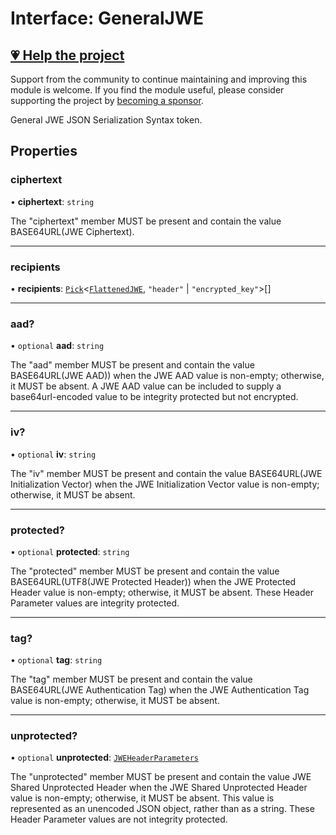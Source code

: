# Interface: GeneralJWE

## [💗 Help the project](https://github.com/sponsors/panva)

Support from the community to continue maintaining and improving this module is welcome. If you find the module useful, please consider supporting the project by [becoming a sponsor](https://github.com/sponsors/panva).

General JWE JSON Serialization Syntax token.

## Properties

### ciphertext

• **ciphertext**: `string`

The "ciphertext" member MUST be present and contain the value BASE64URL(JWE Ciphertext).

***

### recipients

• **recipients**: [`Pick`](https://www.typescriptlang.org/docs/handbook/utility-types.html#picktype-keys)\<[`FlattenedJWE`](FlattenedJWE.md), `"header"` \| `"encrypted_key"`\>[]

***

### aad?

• `optional` **aad**: `string`

The "aad" member MUST be present and contain the value BASE64URL(JWE AAD)) when the JWE AAD
value is non-empty; otherwise, it MUST be absent. A JWE AAD value can be included to supply a
base64url-encoded value to be integrity protected but not encrypted.

***

### iv?

• `optional` **iv**: `string`

The "iv" member MUST be present and contain the value BASE64URL(JWE Initialization Vector) when
the JWE Initialization Vector value is non-empty; otherwise, it MUST be absent.

***

### protected?

• `optional` **protected**: `string`

The "protected" member MUST be present and contain the value BASE64URL(UTF8(JWE Protected
Header)) when the JWE Protected Header value is non-empty; otherwise, it MUST be absent. These
Header Parameter values are integrity protected.

***

### tag?

• `optional` **tag**: `string`

The "tag" member MUST be present and contain the value BASE64URL(JWE Authentication Tag) when
the JWE Authentication Tag value is non-empty; otherwise, it MUST be absent.

***

### unprotected?

• `optional` **unprotected**: [`JWEHeaderParameters`](JWEHeaderParameters.md)

The "unprotected" member MUST be present and contain the value JWE Shared Unprotected Header
when the JWE Shared Unprotected Header value is non-empty; otherwise, it MUST be absent. This
value is represented as an unencoded JSON object, rather than as a string. These Header
Parameter values are not integrity protected.
